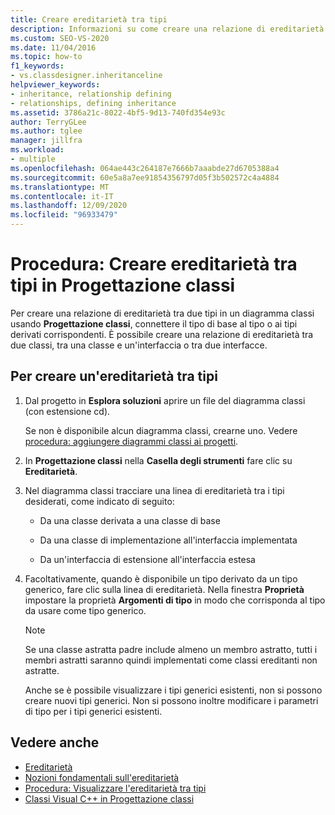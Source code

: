 ```yaml
---
title: Creare ereditarietà tra tipi
description: Informazioni su come creare una relazione di ereditarietà tra due tipi in un diagramma classi usando Progettazione classi.
ms.custom: SEO-VS-2020
ms.date: 11/04/2016
ms.topic: how-to
f1_keywords:
- vs.classdesigner.inheritanceline
helpviewer_keywords:
- inheritance, relationship defining
- relationships, defining inheritance
ms.assetid: 3786a21c-8022-4bf5-9d13-740fd354e93c
author: TerryGLee
ms.author: tglee
manager: jillfra
ms.workload:
- multiple
ms.openlocfilehash: 064ae443c264187e7666b7aaabde27d6705388a4
ms.sourcegitcommit: 60e5a8a7ee91854356797d05f3b502572c4a4884
ms.translationtype: MT
ms.contentlocale: it-IT
ms.lasthandoff: 12/09/2020
ms.locfileid: "96933479"
---
```

# <a name="how-to-create-inheritance-between-types-in-class-designer"></a>Procedura: Creare ereditarietà tra tipi in Progettazione classi

Per creare una relazione di ereditarietà tra due tipi in un diagramma classi usando **Progettazione classi**, connettere il tipo di base al tipo o ai tipi derivati corrispondenti. È possibile creare una relazione di ereditarietà tra due classi, tra una classe e un'interfaccia o tra due interfacce.

## <a name="to-create-an-inheritance-between-types"></a>Per creare un'ereditarietà tra tipi

1. Dal progetto in **Esplora soluzioni** aprire un file del diagramma classi (con estensione cd).

     Se non è disponibile alcun diagramma classi, crearne uno. Vedere [procedura: aggiungere diagrammi classi ai progetti](how-to-add-class-diagrams-to-projects.md).

2. In **Progettazione classi** nella **Casella degli strumenti** fare clic su **Ereditarietà**.

3. Nel diagramma classi tracciare una linea di ereditarietà tra i tipi desiderati, come indicato di seguito:

    - Da una classe derivata a una classe di base

    - Da una classe di implementazione all'interfaccia implementata

    - Da un'interfaccia di estensione all'interfaccia estesa

4. Facoltativamente, quando è disponibile un tipo derivato da un tipo generico, fare clic sulla linea di ereditarietà. Nella finestra **Proprietà** impostare la proprietà **Argomenti di tipo** in modo che corrisponda al tipo da usare come tipo generico.

    > [!NOTE]
    > Se una classe astratta padre include almeno un membro astratto, tutti i membri astratti saranno quindi implementati come classi ereditanti non astratte.
    >
    >  Anche se è possibile visualizzare i tipi generici esistenti, non si possono creare nuovi tipi generici. Non si possono inoltre modificare i parametri di tipo per i tipi generici esistenti.

## <a name="see-also"></a>Vedere anche

- [Ereditarietà](/dotnet/csharp/programming-guide/classes-and-structs/inheritance)
- [Nozioni fondamentali sull'ereditarietà](/dotnet/visual-basic/programming-guide/language-features/objects-and-classes/inheritance-basics)
- [Procedura: Visualizzare l'ereditarietà tra tipi](how-to-view-inheritance-between-types.md)
- [Classi Visual C++ in Progettazione classi](visual-cpp-classes.md)

